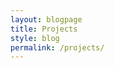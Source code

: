```yaml
---
layout: blogpage
title: Projects
style: blog
permalink: /projects/
---
```


<div class="archive">
  
</div>

<script>
displayGithubRepos();
</script>
